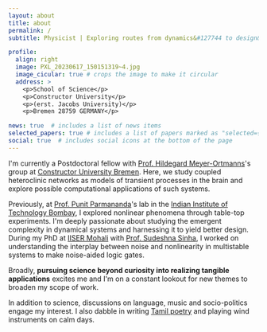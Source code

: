 ```yaml
---
layout: about
title: about
permalink: /
subtitle: Physicist | Exploring routes from dynamics&#127744 to design&#10052.  #<a href='#'>Affiliations</a>. Address. Contacts. Moto. Etc.

profile:
  align: right
  image: PXL_20230617_150151319~4.jpg
  image_cicular: true # crops the image to make it circular
  address: >
    <p>School of Science</p>
    <p>Constructor University</p>
    <p>(erst. Jacobs University)</p>
    <p>Bremen 28759 GERMANY</p>

news: true  # includes a list of news items
selected_papers: true # includes a list of papers marked as "selected={true}"
social: true  # includes social icons at the bottom of the page
---
```


I'm currently a Postdoctoral fellow with [Prof. Hildegard Meyer-Ortmanns](https://info.constructor.university/directory/meyer-ortmanns-external)'s group at [Constructor University Bremen](https://constructor.university/). Here, we study coupled heteroclinic networks as models of transient processes in the brain and explore possible computational applications of such systems.  

Previously, at [Prof. Punit Parmananda](https://iitb.irins.org/profile/155601)'s lab in the [Indian Institute of Technology Bombay](https://www.iitb.ac.in/), I explored nonlinear phenomena through table-top experiments. I'm deeply passionate about studying the emergent complexity in dynamical systems and harnessing it to yield better design. During my PhD at [IISER Mohali](https://www.iisermohali.ac.in/) with [Prof. Sudeshna Sinha](https://www.iisermohali.ac.in/faculty/dps/sudeshna), I worked on understanding the interplay between noise and nonlinearity in multistable systems to make noise-aided logic gates. 

Broadly, **pursuing science beyond curiosity into realizing tangible applications** excites me and I'm on a constant lookout for new themes to broaden my scope of work. 

In addition to science, discussions on language, music and socio-politics engage my interest. I also dabble in writing [Tamil poetry](https://www.instagram.com/marakkilai/) and playing wind instruments on calm days.  
